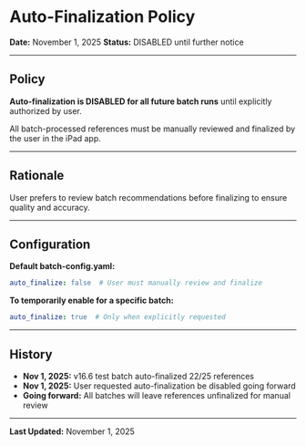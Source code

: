 # Auto-Finalization Policy

**Date:** November 1, 2025
**Status:** DISABLED until further notice

---

## Policy

**Auto-finalization is DISABLED for all future batch runs** until explicitly authorized by user.

All batch-processed references must be manually reviewed and finalized by the user in the iPad app.

---

## Rationale

User prefers to review batch recommendations before finalizing to ensure quality and accuracy.

---

## Configuration

**Default batch-config.yaml:**
```yaml
auto_finalize: false  # User must manually review and finalize
```

**To temporarily enable for a specific batch:**
```yaml
auto_finalize: true  # Only when explicitly requested
```

---

## History

- **Nov 1, 2025:** v16.6 test batch auto-finalized 22/25 references
- **Nov 1, 2025:** User requested auto-finalization be disabled going forward
- **Going forward:** All batches will leave references unfinalized for manual review

---

**Last Updated:** November 1, 2025
